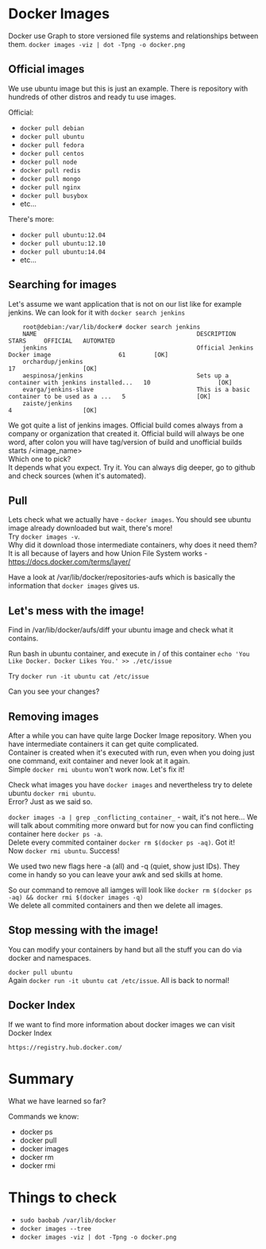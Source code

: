 # Docker Images

Docker use Graph to store versioned file systems and relationships between them.
`docker images -viz | dot -Tpng -o docker.png`


## Official images
We use ubuntu image but this is just an example. There is repository with hundreds of other distros and ready tu use images.  

Official:  

* `docker pull debian`  
* `docker pull ubuntu`  
* `docker pull fedora`  
* `docker pull centos`  
* `docker pull node`  
* `docker pull redis`  
* `docker pull mongo`  
* `docker pull nginx`  
* `docker pull busybox`  
* etc...

There's more:  

* `docker pull ubuntu:12.04`
* `docker pull ubuntu:12.10`
* `docker pull ubuntu:14.04`
* etc...

## Searching for images

Let's assume we want application that is not on our list like for example jenkins. We can look for it with `docker search jenkins`  
```
    root@debian:/var/lib/docker# docker search jenkins  
    NAME                                             DESCRIPTION                                     STARS     OFFICIAL   AUTOMATED  
    jenkins                                          Official Jenkins Docker image                   61        [OK]         
    orchardup/jenkins                                                                                17                   [OK]  
    aespinosa/jenkins                                Sets up a container with jenkins installed...   10                   [OK]  
    evarga/jenkins-slave                             This is a basic container to be used as a ...   5                    [OK]  
    zaiste/jenkins                                                                                   4                    [OK]  
```    
We got quite a list of jenkins images. Official build comes always from a company or organization that created it. 
Official build will always be one word, after colon you will have tag/version of build and unofficial builds starts <maintainer>/<image_name>  
Which one to pick?  
It depends what you expect. Try it. You can always dig deeper, go to github and check sources (when it's automated).  

## Pull

Lets check what we actually have - `docker images`. You should see ubuntu image already downloaded but wait, there's more!  
Try `docker images -v`.  
Why did it download those intermediate containers, why does it need them?  
It is all because of layers and how Union File System works - https://docs.docker.com/terms/layer/

Have a look at /var/lib/docker/repositories-aufs which is basically the information that `docker images` gives us.  

## Let's mess with the image!

Find in /var/lib/docker/aufs/diff your ubuntu image and check what it contains.  

Run bash in ubuntu container, and execute in / of this container `echo 'You Like Docker. Docker Likes You.' >> ./etc/issue`
  
Try `docker run -it ubuntu cat /etc/issue`  

Can you see your changes?

## Removing images

After a while you can have quite large Docker Image repository. When you have intermediate containers it can get quite complicated.  
Container is created when it's executed with run, even when you doing just one command, exit container and never look at it again.  
Simple `docker rmi ubuntu` won't work now. Let's fix it!  
  
Check what images you have `docker images` and nevertheless try to delete ubuntu `docker rmi ubuntu`.  
Error? Just as we said so.  
  
`docker images -a | grep _conflicting_container_` - wait, it's not here...  We will talk about commiting more onward but for now you can find conflicting container here `docker ps -a`.  
Delete every commited container `docker rm $(docker ps -aq)`. Got it!  
Now `docker rmi ubuntu`. Success!  
  
We used two new flags here -a (all) and -q (quiet, show just IDs). They come in handy so you can leave your awk and sed skills at home.  
  
So our command to remove all iamges will look like `docker rm $(docker ps -aq) && docker rmi $(docker images -q)`  
We delete all commited containers and then we delete all images.
  
## Stop messing with the image!
You can modify your containers by hand but all the stuff you can do via docker and namespaces.

`docker pull ubuntu`  
Again `docker run -it ubuntu cat /etc/issue`. All is back to normal!

## Docker Index
If we want to find more information about docker images we can visit Docker Index
```
https://registry.hub.docker.com/
```


# Summary
What we have learned so far?  

Commands we know:  

* docker ps
* docker pull
* docker images
* docker rm
* docker rmi
  

# Things to check

* `sudo baobab /var/lib/docker`  
* `docker images --tree`
* `docker images -viz | dot -Tpng -o docker.png`

